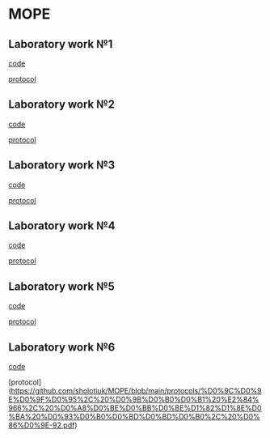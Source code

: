 # MOPE
## Laboratory work №1
[code](https://github.com/sholotiuk/MOPE/blob/main/code/Lab1.py)

[protocol](https://github.com/sholotiuk/MOPE/blob/main/protocols/%D0%9C%D0%9E%D0%9F%D0%95%2C%20%D0%9B%D0%B0%D0%B1%20%E2%84%961%2C%20%D0%A8%D0%BE%D0%BB%D0%BE%D1%82%D1%8E%D0%BA%20%D0%93%D0%B0%D0%BD%D0%BD%D0%B0%2C%20%D0%86%D0%9E-92.pdf)

## Laboratory work №2
[code](https://github.com/sholotiuk/MOPE/blob/main/code/Lab2.py)

[protocol](https://github.com/sholotiuk/MOPE/blob/main/protocols/%D0%9C%D0%9E%D0%9F%D0%95%2C%20%D0%9B%D0%B0%D0%B1%20%E2%84%962%2C%20%D0%A8%D0%BE%D0%BB%D0%BE%D1%82%D1%8E%D0%BA%20%D0%93%D0%B0%D0%BD%D0%BD%D0%B0%2C%20%D0%86%D0%9E-92.pdf)

## Laboratory work №3
[code](https://github.com/sholotiuk/MOPE/blob/main/code/Lab3.py)

[protocol](https://github.com/sholotiuk/MOPE/blob/main/protocols/%D0%9C%D0%9E%D0%9F%D0%95%2C%20%D0%9B%D0%B0%D0%B1%20%E2%84%963%2C%20%D0%A8%D0%BE%D0%BB%D0%BE%D1%82%D1%8E%D0%BA%20%D0%93%D0%B0%D0%BD%D0%BD%D0%B0%2C%20%D0%86%D0%9E-92.pdf)

## Laboratory work №4
[code](https://github.com/sholotiuk/MOPE/blob/main/code/Lab4.py)

[protocol](https://github.com/sholotiuk/MOPE/blob/main/protocols/%D0%9C%D0%9E%D0%9F%D0%95%2C%20%D0%9B%D0%B0%D0%B1%20%E2%84%963%2C%20%D0%A8%D0%BE%D0%BB%D0%BE%D1%82%D1%8E%D0%BA%20%D0%93%D0%B0%D0%BD%D0%BD%D0%B0%2C%20%D0%86%D0%9E-92.pdf)

## Laboratory work №5
[code](https://github.com/sholotiuk/MOPE/blob/main/code/Lab5.py)

[protocol](https://github.com/sholotiuk/MOPE/blob/main/protocols/%D0%9C%D0%9E%D0%9F%D0%95%2C%20%D0%9B%D0%B0%D0%B1%20%E2%84%965%2C%20%D0%A8%D0%BE%D0%BB%D0%BE%D1%82%D1%8E%D0%BA%20%D0%93%D0%B0%D0%BD%D0%BD%D0%B0%2C%20%D0%86%D0%9E-92.pdf)

## Laboratory work №6
[code](https://github.com/sholotiuk/MOPE/blob/main/code/Lab6.py)

[protocol]
(https://github.com/sholotiuk/MOPE/blob/main/protocols/%D0%9C%D0%9E%D0%9F%D0%95%2C%20%D0%9B%D0%B0%D0%B1%20%E2%84%966%2C%20%D0%A8%D0%BE%D0%BB%D0%BE%D1%82%D1%8E%D0%BA%20%D0%93%D0%B0%D0%BD%D0%BD%D0%B0%2C%20%D0%86%D0%9E-92.pdf)
